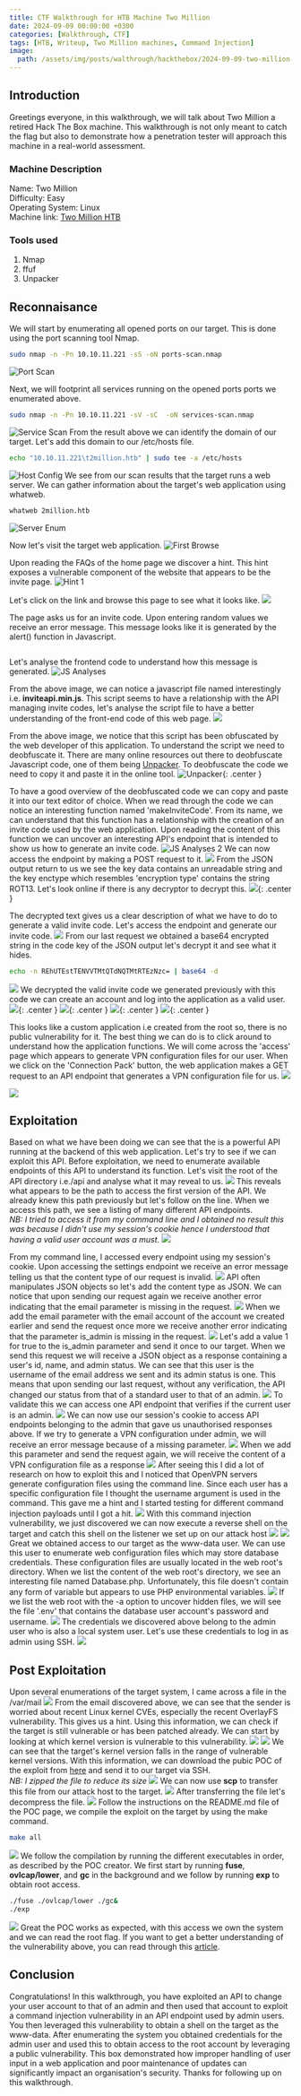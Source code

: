 ```yaml
---
title: CTF Walkthrough for HTB Machine Two Million
date: 2024-09-09 00:00:00 +0300
categories: [Walkthrough, CTF]
tags: [HTB, Writeup, Two Million machines, Command Injection]   
image:
  path: /assets/img/posts/walthrough/hackthebox/2024-09-09-two-million-htb/box-twomillion.webp
---
```


## Introduction
Greetings everyone, in this walkthrough, we will talk about Two Million a retired Hack The Box machine. This walkthrough is not only meant to catch the flag but also to demonstrate how a penetration tester will approach this machine in a real-world assessment.
### Machine Description
Name: Two Million<br>
Difficulty: Easy<br>
Operating System: Linux<br>
Machine link: [Two Million HTB](https://app.hackthebox.com/machines/TwoMillion)<br>
### Tools used
1) Nmap<br>
2) ffuf<br>
3) Unpacker<br>

## Reconnaisance
We will start by enumerating all opened ports on our target. This is done using the port scanning tool Nmap.
```bash
sudo nmap -n -Pn 10.10.11.221 -sS -oN ports-scan.nmap
```
![Port Scan](/assets/img/posts/walthrough/hackthebox/2024-09-09-two-million-htb/ports-scan.png)

Next, we will footprint all services running on the opened ports ports we enumerated above.
```bash
sudo nmap -n -Pn 10.10.11.221 -sV -sC  -oN services-scan.nmap
```
![Service Scan](/assets/img/posts/walthrough/hackthebox/2024-09-09-two-million-htb/services-scan.png)
From the result above we can identify the domain of our target. Let's add this domain to our /etc/hosts file.
```bash
echo "10.10.11.221\t2million.htb" | sudo tee -a /etc/hosts
```
![Host Config](/assets/img/posts/walthrough/hackthebox/2024-09-09-two-million-htb/hosts-config.png)
We see from our scan results that the target runs a web server. We can gather information about the target's web application using whatweb.
```bash
whatweb 2million.htb
```
![Server Enum](/assets/img/posts/walthrough/hackthebox/2024-09-09-two-million-htb/whatweb.png)

Now let's visit the target web application.
![First Browse](/assets/img/posts/walthrough/hackthebox/2024-09-09-two-million-htb/1-browse.png)

Upon reading the FAQs of the home page we discover a hint. This hint exposes a vulnerable component of the website that appears to be the invite page.
![Hint 1](/assets/img/posts/walthrough/hackthebox/2024-09-09-two-million-htb/hint-1.png)

Let's click on the link and browse this page to see what it looks like.
![](/assets/img/posts/walthrough/hackthebox/2024-09-09-two-million-htb/2-browse.png)

The page asks us for an invite code. Upon entering random values we receive an error message. This message looks like it is generated by the alert() function in Javascript.
<p align="center"><img src="/assets/img/posts/walthrough/hackthebox/2024-09-09-two-million-htb/hint-2.png" alt=""/></p>

Let's analyse the frontend code to understand how this message is generated.
![JS Analyses](/assets/img/posts/walthrough/hackthebox/2024-09-09-two-million-htb/js-analyse-1.png)

From the above image, we can notice a javascript file named interestingly i.e. **inviteapi.min.js**. This script seems to have a relationship with the API managing invite codes, let's analyse the script file to have a better understanding of the front-end code of this web page. 
![](/assets/img/posts/walthrough/hackthebox/2024-09-09-two-million-htb/obfuscated-js.png)

From the above image, we notice that this script has been obfuscated by the web developer of this application. To understand the script we need to deobfuscate it. There are many online resources out there to deobfuscate Javascript code, one of them being [Unpacker](https://matthewfl.com/unPacker.html). To deobfuscate the code we need to copy it and paste it in the online tool. 
![Unpacker](/assets/img/posts/walthrough/hackthebox/2024-09-09-two-million-htb/js-deobfuscation.png){: .center }

To have a good overview of the deobfuscated code we can copy and paste it into our text editor of choice. When we read through the code we can notice an interesting function named 'makeInviteCode'. From its name, we can understand that this function has a relationship with the creation of an invite code used by the web application. Upon reading the content of this function we can uncover an interesting API's endpoint that is intended to show us how to generate an invite code.
![JS Analyses 2](/assets/img/posts/walthrough/hackthebox/2024-09-09-two-million-htb/js-interesting-func.png)
We can now access the endpoint by making a POST request to it.
![](/assets/img/posts/walthrough/hackthebox/2024-09-09-two-million-htb/api-endpoint-access-0.png)
From the JSON output return to us we see the key data contains an unreadable string and the key enctype which resembles 'encryption type' contains the string ROT13. Let's look online if there is any decryptor to decrypt this. 
![](/assets/img/posts/walthrough/hackthebox/2024-09-09-two-million-htb/rot13-decryptor.png){: .center }

The decrypted text gives us a clear description of what we have to do to generate a valid invite code. Let's access the endpoint and generate our invite code.
![](/assets/img/posts/walthrough/hackthebox/2024-09-09-two-million-htb/invite-code-generated.png)
From our last request we obtained a base64 encrypted string in the code key of the JSON output let's decrypt it and see what it hides.
```bash
echo -n REhUTEstTENVVTMtQTdNQTMtRTEzNzc= | base64 -d 
```
![](/assets/img/posts/walthrough/hackthebox/2024-09-09-two-million-htb/invite-code-decoded.png)
We decrypted the valid invite code we generated previously with this code we can create an account and log into the application as a valid user.<br>
![](/assets/img/posts/walthrough/hackthebox/2024-09-09-two-million-htb/creation-1.png){: .center }
![](/assets/img/posts/walthrough/hackthebox/2024-09-09-two-million-htb/creation-2.png){: .center }
![](/assets/img/posts/walthrough/hackthebox/2024-09-09-two-million-htb/creation-3.png){: .center }
![](/assets/img/posts/walthrough/hackthebox/2024-09-09-two-million-htb/creation-4.png){: .center }

This looks like a custom application i.e created from the root so, there is no public vulnerability for it. The best thing we can do is to click around to understand how the application functions. We will come across the 'access' page which appears to generate VPN configuration files for our user. When we click on the 'Connection Pack' button, the web application makes a GET request to an API endpoint that generates a VPN configuration file for us. 
![](/assets/img/posts/walthrough/hackthebox/2024-09-09-two-million-htb/access-page.png)

![](/assets/img/posts/walthrough/hackthebox/2024-09-09-two-million-htb/user-key-gen.png)

## Exploitation
Based on what we have been doing we can see that the is a powerful API running at the backend of this web application. Let's try to see if we can exploit this API. Before exploitation, we need to enumerate available endpoints of this API to understand its function. Let's visit the root of the API directory i.e./api and analyse what it may reveal to us.
![](/assets/img/posts/walthrough/hackthebox/2024-09-09-two-million-htb/api-enum-1.png)
This reveals what appears to be the path to access the first version of the API. We already knew this path previously but let's follow on the line. When we access this path, we see a listing of many different API endpoints.<br> *NB: I tried to access it from my command line and I obtained no result this was because I didn't use my session's cookie hence I understood that having a valid user account was a must.* 
![](/assets/img/posts/walthrough/hackthebox/2024-09-09-two-million-htb/api-enum-2.png)

From my command line, I accessed every endpoint using my session's cookie. Upon accessing the settings endpoint we receive an error message telling us that the content type of our request is invalid.
![](/assets/img/posts/walthrough/hackthebox/2024-09-09-two-million-htb/api-enum-3.png)
API often manipulates JSON objects so let's add the content type as JSON. We can notice that upon sending our request again we receive another error indicating that the email parameter is missing in the request.
![](/assets/img/posts/walthrough/hackthebox/2024-09-09-two-million-htb/api-enum-4.png)
When we add the email parameter with the email account of the account we created earlier and send the request once more we receive another error indicating that the parameter is_admin is missing in the request.
![](/assets/img/posts/walthrough/hackthebox/2024-09-09-two-million-htb/api-enum-5.png)
Let's add a value 1 for true to the is_admin parameter and send it once to our target. When we send this request we will receive a JSON object as a response containing a user's id, name, and admin status. We can see that this user is the username of the email address we sent and its admin status is one. This means that upon sending our last request, without any verification, the API changed our status from that of a standard user to that of an admin.
![](/assets/img/posts/walthrough/hackthebox/2024-09-09-two-million-htb/api-enum-6.png)
To validate this we can access one API endpoint that verifies if the current user is an admin.
![](/assets/img/posts/walthrough/hackthebox/2024-09-09-two-million-htb/api-enum-7.png)
We can now use our session's cookie to access API endpoints belonging to the admin that gave us unauthorised responses above. If we try to generate a VPN configuration under admin, we will receive an error message because of a missing parameter.
![](/assets/img/posts/walthrough/hackthebox/2024-09-09-two-million-htb/exploit-1.png)
When we add this parameter and send the request again, we will receive the content of a VPN configuration file as a response
![](/assets/img/posts/walthrough/hackthebox/2024-09-09-two-million-htb/exploit-2.png)
After seeing this I did a lot of research on how to exploit this and I noticed that OpenVPN servers generate configuration files using the command line. Since each user has a specific configuration file I thought the username argument is used in the command. This gave me a hint and I started testing for different command injection payloads until I got a hit.
![](/assets/img/posts/walthrough/hackthebox/2024-09-09-two-million-htb/exploit-3.png)
With this command injection vulnerability, we just discovered we can now execute a reverse shell on the target and catch this shell on the listener we set up on our attack host
![](/assets/img/posts/walthrough/hackthebox/2024-09-09-two-million-htb/payload-sent.png)
![](/assets/img/posts/walthrough/hackthebox/2024-09-09-two-million-htb/shell-catched.png)
Great we obtained access to our target as the www-data user. We can use this user to enumerate web configuration files which may store database credentials. These configuration files are usually located in the web root's directory. When we list the content of the web root's directory, we see an interesting file named Database.php. Unfortunately, this file doesn't contain any form of variable but appears to use PHP environmental variables. 
![](/assets/img/posts/walthrough/hackthebox/2024-09-09-two-million-htb/fs-enum-1.png)
If we list the web root with the -a option to uncover hidden files, we will see the file '.env' that contains the database user account's password and username.
![](/assets/img/posts/walthrough/hackthebox/2024-09-09-two-million-htb/fs-enum-2.png)
The credentials we discovered above belong to the admin user who is also a local system user. Let's use these credentials to log in as admin using SSH.
![](/assets/img/posts/walthrough/hackthebox/2024-09-09-two-million-htb/user-auth.png)

## Post Exploitation
Upon several enumerations of the target system, I came across a file in the /var/mail
![](/assets/img/posts/walthrough/hackthebox/2024-09-09-two-million-htb/fs-enum-3.png)
From the email discovered above, we can see that the sender is worried about recent Linux kernel CVEs, especially the recent OverlayFS vulnerability. This gives us a hint. Using this information, we can check if the target is still vulnerable or has been patched already. We can start by looking at which kernel version is vulnerable to this vulnerability.
![](/assets/img/posts/walthrough/hackthebox/2024-09-09-two-million-htb/exploit-research.png)
![](/assets/img/posts/walthrough/hackthebox/2024-09-09-two-million-htb/kernel-version.png)
We can see that the target's kernel version falls in the range of vulnerable kernel versions. With this information, we can download the pubic POC of the exploit from [here](https://github.com/sxlmnwb/CVE-2023-0386) and send it to our target via SSH.<br>*NB: I zipped the file to reduce its size*
![](/assets/img/posts/walthrough/hackthebox/2024-09-09-two-million-htb/exploit-download.png)
We can now use **scp** to transfer this file from our attack host to the target.
![](/assets/img/posts/walthrough/hackthebox/2024-09-09-two-million-htb/exploit-transfer.png)
After transferring the file let's decompress the file.
![](/assets/img/posts/walthrough/hackthebox/2024-09-09-two-million-htb/unzipping.png)
Follow the instructions on the README.md file of the POC page, we compile the exploit on the target by using the make command.
```bash
make all
```
![](/assets/img/posts/walthrough/hackthebox/2024-09-09-two-million-htb/compiling-poc.png)
We follow the compilation by running the different executables in order, as described by the POC creator. We first start by running **fuse**, **ovlcap/lower**, and **gc** in the background and we follow by running **exp** to obtain root access.<br>
```bash
./fuse ./ovlcap/lower ./gc&
./exp
```
![](/assets/img/posts/walthrough/hackthebox/2024-09-09-two-million-htb/root-access.png)
Great the POC works as expected, with this access we own the system and we can read the root flag. If you want to get a better understanding of the vulnerability above, you can read through this [article](https://securitylabs.datadoghq.com/articles/overlayfs-cve-2023-0386/).

## Conclusion
Congratulations! In this walkthrough, you have exploited an API to change your user account to that of an admin and then used that account to exploit a command injection vulnerability in an API endpoint used by admin users. You then leveraged this vulnerability to obtain a shell on the target as the www-data. After enumerating the system you obtained credentials for the admin user and used this to obtain access to the root account by leveraging a public vulnerability. This box demonstrated how improper handling of user input in a web application and poor maintenance of updates can significantly impact an organisation's security. Thanks for following up on this walkthrough.
